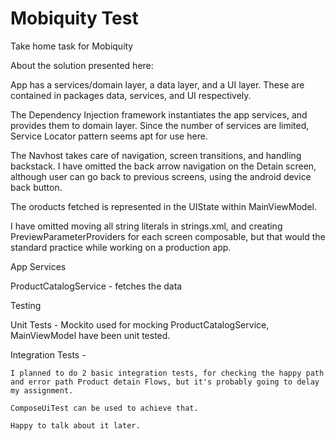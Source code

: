 # Mobiquity Test
Take home task for Mobiquity


About the solution presented here:


App has a services/domain layer, a data layer, and a UI layer.
These are contained in packages data, services, and UI respectively.

The Dependency Injection framework instantiates the app services, and provides them to domain layer.
Since the number of services are limited, Service Locator pattern seems apt for use here.

The Navhost takes care of navigation, screen transitions, and handling backstack.
I have omitted the back arrow navigation on the Detain screen, although user can go back to previous screens,
using the android device back button.

The oroducts fetched is represented in the UIState within MainViewModel.

I have omitted moving all string literals in strings.xml, and creating PreviewParameterProviders for each screen composable,
but that would the standard practice while working on a production app.

App Services

ProductCatalogService - fetches the data

Testing

Unit Tests -
    Mockito used for mocking
    ProductCatalogService, MainViewModel have been unit tested.

Integration Tests -

    I planned to do 2 basic integration tests, for checking the happy path
    and error path Product detain Flows, but it's probably going to delay my assignment.
    
    ComposeUiTest can be used to achieve that.
    
    Happy to talk about it later.

